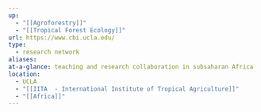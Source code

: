 ```yaml
---
up:
  - "[[Agroforestry]]"
  - "[[Tropical Forest Ecology]]"
url: https://www.cbi.ucla.edu/
type:
  - research network
aliases: 
at-a-glance: teaching and research collaboration in subsaharan Africa
location:
  - UCLA
  - "[[IITA  - International Institute of Tropical Agriculture]]"
  - "[[Africa]]"
---
```

